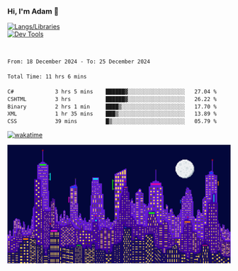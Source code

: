 ### Hi, I'm Adam 👋

[![Langs/Libraries](https://skillicons.dev/icons?i=cs,dotnet,js,css,html,sass,ts,jquery,bootstrap)](https://skillicons.dev)
<br/>
[![Dev Tools](https://skillicons.dev/icons?i=git,github,githubactions,visualstudio)](https://skillicons.dev)

<br/>

<!--START_SECTION:waka-->

```txt
From: 18 December 2024 - To: 25 December 2024

Total Time: 11 hrs 6 mins

C#             3 hrs 5 mins    ██████▓░░░░░░░░░░░░░░░░░░   27.04 %
CSHTML         3 hrs           ██████▓░░░░░░░░░░░░░░░░░░   26.22 %
Binary         2 hrs 1 min     ████▒░░░░░░░░░░░░░░░░░░░░   17.70 %
XML            1 hr 35 mins    ███▒░░░░░░░░░░░░░░░░░░░░░   13.89 %
CSS            39 mins         █▒░░░░░░░░░░░░░░░░░░░░░░░   05.79 %
```

<!--END_SECTION:waka-->

[![wakatime](https://wakatime.com/badge/user/2234bda2-efd3-47c5-8724-79108edfe9aa.svg)](https://wakatime.com/@2234bda2-efd3-47c5-8724-79108edfe9aa)

![Pixelated city at night](./media/city.gif)
